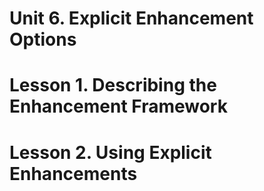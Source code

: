 # Unit 6. Explicit Enhancement Options



# Lesson 1. Describing the Enhancement Framework

















#  Lesson 2. Using Explicit Enhancements